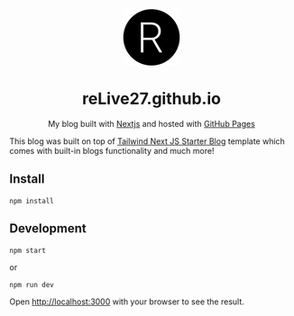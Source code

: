 <div align="center">
  <img alt="Logo" src="https://github.com/ReLive27/ReLive27.github.io/blob/5640044751b0f985cba7bc5ba553fd8520563c54/public/static/images/logo.png" width="100px" />
</div>
<h1 align="center">
  reLive27.github.io
</h1>
<p align="center">
  My blog built with <a href="https://nextjs.org/" target="_blank">Nextjs</a> and hosted with <a href="https://pages.github.com/" target="_blank">GitHub Pages</a>
</p>


This blog was built on top of [Tailwind Next JS Starter Blog](https://github.com/timlrx/tailwind-nextjs-starter-blog) template which comes with built-in blogs functionality and much more!


## Install
```
npm install
```

## Development

```
npm start
```
or
```
npm run dev
```

Open [http://localhost:3000](http://localhost:3000) with your browser to see the result.
